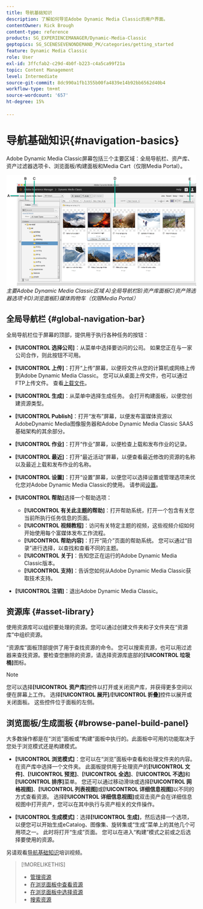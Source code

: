 ```yaml
---
title: 导航基础知识
description: 了解如何导览Adobe Dynamic Media Classic的用户界面。
contentOwner: Rick Brough
content-type: reference
products: SG_EXPERIENCEMANAGER/Dynamic-Media-Classic
geptopics: SG_SCENESEVENONDEMAND_PK/categories/getting_started
feature: Dynamic Media Classic
role: User
exl-id: 3ffcfab2-c29d-4b0f-b223-c4a5ca99f21a
topic: Content Management
level: Intermediate
source-git-commit: 8dc990a1fb1355b00fa4839e14b92bb6562d40b4
workflow-type: tm+mt
source-wordcount: '657'
ht-degree: 15%

---
```


# 导航基础知识{#navigation-basics}

Adobe Dynamic Media Classic屏幕包括三个主要区域：全局导航栏、资产库、资产过滤器选项卡、浏览面板/构建面板和Media Cart（仅限Media Portal）。

![导航基础知识](/help/using/assets/gs_navigation_basics_popup_popup.png)
*主要Adobe Dynamic Media Classic区域*
*A)全局导航栏B)资产库面板C)资产筛选器选项卡D)浏览面板E)媒体购物车（仅限Media Portal）*

## 全局导航栏 {#global-navigation-bar}

全局导航栏位于屏幕的顶部，提供用于执行各种任务的按钮：

* **[!UICONTROL 选择公司]**：从菜单中选择要访问的公司。 如果您正在与一家公司合作，则此按钮不可用。

* **[!UICONTROL 上传]**：打开“上传”屏幕，以便将文件从您的计算机或网络上传到Adobe Dynamic Media Classic。 您可以从桌面上传文件，也可以通过FTP上传文件。 查看[上载文件](/help/using/uploading-files.md)。

* **[!UICONTROL 生成]**：从菜单中选择生成任务。 会打开构建面板，以便您创建资源类型。

* **[!UICONTROL Publish]**：打开“发布”屏幕，以便发布富媒体资源以AdobeDynamic Media图像服务器和Adobe Dynamic Media Classic SAAS基础架构的其余部分。

* **[!UICONTROL 作业]**：打开“作业”屏幕，以便检查上载和发布作业的记录。

* **[!UICONTROL 最近]**：打开“最近活动”屏幕，以便查看最近修改的资源的名称以及最近上载和发布作业的名称。

* **[!UICONTROL 设置]**：打开“设置”屏幕，以便您可以选择设置或管理选项来优化您对Adobe Dynamic Media Classic的使用。 请参阅[设置](/help/using/setup-basics.md)。

* **[!UICONTROL 帮助]**&#x200B;选择一个帮助选项：

   * **[!UICONTROL 有关此主题的帮助]**：打开帮助系统，打开一个包含有关您当前所执行任务信息的页面。
   * **[!UICONTROL 视频教程]**：访问有关特定主题的视频，这些视频介绍如何开始使用每个富媒体发布工作流程。
   * **[!UICONTROL 帮助内容]**：打开“简介”页面的帮助系统。 您可以通过“目录”进行选择，以查找和查看不同的主题。
   * **[!UICONTROL 关于]**：告知您正在运行的Adobe Dynamic Media Classic版本。
   * **[!UICONTROL 支持]**：告诉您如何从Adobe Dynamic Media Classic获取技术支持。

* **[!UICONTROL 注销]**：退出Adobe Dynamic Media Classic。

## 资源库 {#asset-library}

使用资源库可以组织要处理的资源。您可以通过创建文件夹和子文件夹在“资源库”中组织资源。

“资源库”面板顶部提供了用于查找资源的命令。 您可以搜索资源，也可以用过滤器来查找资源。要检查您删除的资源，请选择资源库底部的&#x200B;**[!UICONTROL 垃圾桶]**&#x200B;图标。

>[!NOTE]
>
>您可以选择&#x200B;**[!UICONTROL 资产库]**&#x200B;控件以打开或关闭资产库，并获得更多空间以便在屏幕上工作。 选择&#x200B;**[!UICONTROL 展开]**/**[!UICONTROL 折叠]**&#x200B;控件以展开或关闭面板。 这些控件位于面板的左侧。

## 浏览面板/生成面板 {#browse-panel-build-panel}

大多数操作都是在“浏览”面板或“构建”面板中执行的。此面板中可用的功能取决于您处于浏览模式还是构建模式。

* **[!UICONTROL 浏览模式]**：您可以在“浏览”面板中查看和处理文件夹的内容。 在资产库中选择一个文件夹。 此面板提供用于处理资产的&#x200B;**[!UICONTROL 文件]**、**[!UICONTROL 预览]**、**[!UICONTROL 全选]**、**[!UICONTROL 不选]**&#x200B;和&#x200B;**[!UICONTROL 排序]**&#x200B;菜单。 您还可以通过移动滑块或选择&#x200B;**[!UICONTROL 网格视图]**、**[!UICONTROL 列表视图]**&#x200B;或&#x200B;**[!UICONTROL 详细信息视图]**&#x200B;以不同的方式查看资源。 选择&#x200B;**[!UICONTROL 详细信息视图]**&#x200B;或双击资产会在详细信息视图中打开资产，您可以在其中执行与资产相关的文件操作。

* **[!UICONTROL 生成模式]**：选择&#x200B;**[!UICONTROL 生成]**，然后选择一个选项，以便您可以开始生成eCatalog、图像集、旋转集或“生成”菜单上的其他几个可用项之一。 此时将打开“生成”页面。 您可以在进入“构建”模式之前或之后选择要使用的资源。

另请观看[导航基础知识](https://s7d5.scene7.com/s7viewers/html5/VideoViewer.html?videoserverurl=https://s7d5.scene7.com/is/content/&amp;emailurl=https://s7d5.scene7.com/s7/emailFriend&amp;serverUrl=https://s7d5.scene7.com/is/image/&amp;config=Scene7SharedAssets/Universal_HTML5_Video&amp;contenturl=https://s7d5.scene7.com/skins/&amp;asset=S7tutorials/571_Navigation%20Basics_converted%20renamed_Getting%20Started-AVS)培训视频。

>[!MORELIKETHIS]
>
>* [管理资源](about-managing-assets.md)
>* [在浏览面板中查看资源](viewing-assets-browse-panel.md#viewing_assets_in_the_browse_panel)
>* [在浏览面板中选择资源](selecting-assets-browse-panel.md#selecting_assets_in_the_browse_panel)
>* [搜索资源](searching-assets.md#searching_assets)
